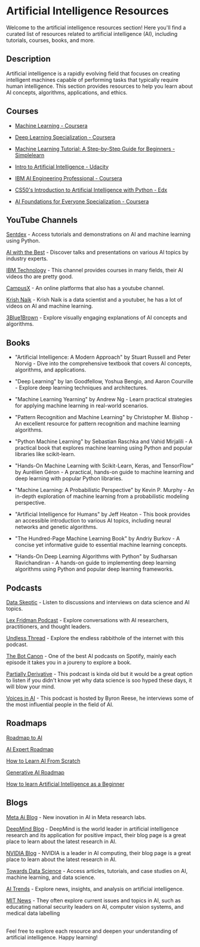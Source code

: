 # Artificial Intelligence Resources

Welcome to the artificial intelligence resources section! Here you'll find a curated list of resources related to artificial intelligence (AI), including tutorials, courses, books, and more.

## Description

Artificial intelligence is a rapidly evolving field that focuses on creating intelligent machines capable of performing tasks that typically require human intelligence. This section provides resources to help you learn about AI concepts, algorithms, applications, and ethics.

## Courses

- [Machine Learning - Coursera](https://www.coursera.org/learn/machine-learning)

- [Deep Learning Specialization - Coursera](https://www.coursera.org/specializations/deep-learning)

- [Machine Learning Tutorial: A Step-by-Step Guide for Beginners - Simplelearn](https://www.simplilearn.com/tutorials/machine-learning-tutorial)

- [Intro to Artificial Intelligence - Udacity](https://www.udacity.com/course/intro-to-artificial-intelligence--cs271?utm_medium=referral&utm_campaign=api&irclickid=2nqVPS1PkxyPWAO1d2wnI1exUkFRFcSmx2Yq2w0&irgwc=1&utm_source=affiliate&utm_medium=&aff=259799&utm_term=&utm_campaign=_gtc_direct_&utm_content=&adid=788805)

- [IBM AI Engineering Professional - Coursera](https://www.coursera.org/professional-certificates/ai-engineer)

- [CS50's Introduction to Artificial Intelligence with Python - Edx](https://www.edx.org/course/cs50s-introduction-to-artificial-intelligence-with-python?index=product&queryID=43d582a7d7011fc1c4ffc26717e8f98c&position=3&linked_from=autocomplete&c=autocomplete)

- [AI Foundations for Everyone Specialization - Coursera](https://www.coursera.org/specializations/ai-foundations-for-everyone)

## YouTube Channels

[Sentdex](https://www.youtube.com/c/sentdex) - Access tutorials and demonstrations on AI and machine learning using Python.

[AI with the Best](https://www.youtube.com/c/AIwiththeBest) - Discover talks and presentations on various AI topics by industry experts.

[IBM Technology](https://www.youtube.com/@IBMTechnology/featured) - This channel provides courses in many fields, their AI videos tho are pretty good.

[CampusX](https://www.youtube.com/@campusx-official/featured) - An online platforms that also has a youtube channel.

[Krish Naik](https://www.youtube.com/@krishnaik06) - Krish Naik is a data scientist and a youtuber, he has a lot of videos on AI and machine learning.

[3Blue1Brown](https://www.youtube.com/c/3blue1brown) - Explore visually engaging explanations of AI concepts and algorithms.

## Books

- "Artificial Intelligence: A Modern Approach" by Stuart Russell and Peter Norvig - Dive into the comprehensive textbook that covers AI concepts, algorithms, and applications.

- "Deep Learning" by Ian Goodfellow, Yoshua Bengio, and Aaron Courville - Explore deep learning techniques and architectures.

- "Machine Learning Yearning" by Andrew Ng - Learn practical strategies for applying machine learning in real-world scenarios.

- "Pattern Recognition and Machine Learning" by Christopher M. Bishop - An excellent resource for pattern recognition and machine learning algorithms.

- "Python Machine Learning" by Sebastian Raschka and Vahid Mirjalili - A practical book that explores machine learning using Python and popular libraries like scikit-learn.

- "Hands-On Machine Learning with Scikit-Learn, Keras, and TensorFlow" by Aurélien Géron - A practical, hands-on guide to machine learning and deep learning with popular Python libraries.

- "Machine Learning: A Probabilistic Perspective" by Kevin P. Murphy - An in-depth exploration of machine learning from a probabilistic modeling perspective.

- "Artificial Intelligence for Humans" by Jeff Heaton - This book provides an accessible introduction to various AI topics, including neural networks and genetic algorithms.

- "The Hundred-Page Machine Learning Book" by Andriy Burkov - A concise yet informative guide to essential machine learning concepts.

- "Hands-On Deep Learning Algorithms with Python" by Sudharsan Ravichandiran - A hands-on guide to implementing deep learning algorithms using Python and popular deep learning frameworks.

## Podcasts

[Data Skeptic](https://dataskeptic.com/) - Listen to discussions and interviews on data science and AI topics.

[Lex Fridman Podcast](https://lexfridman.com/ai/) - Explore conversations with AI researchers, practitioners, and thought leaders.

[Undless Thread](https://www.wbur.org/podcasts/endlessthread) - Explore the endless rabbithole of the internet with this podcast.

[The Bot Canon](https://podcasters.spotify.com/pod/show/thebotcanon) - One of the best AI podcasts on Spotify, mainly each episode it takes you in a joureny to explore a book.

[Partially Derivative](http://partiallyderivative.com/) - This podcast is kinda old but it would be a great option to listen if you didn't know yet why data science is soo hyped these days, it will blow your mind.

[Voices in AI](https://blog.paperspace.com11-best-ai-and-machine-learning-podcasts/) - This podcast is hosted by Byron Reese, he interviews some of the most influential people in the field of AI.

## Roadmaps

[Roadmap to AI](https://github.com/AMAI-GmbH/AI-Expert-Roadmap)

[AI Expert Roadmap](https://i.am.ai/roadmap/#note)  

[How to Learn AI From Scratch](https://www.datacamp.com/blog/how-to-learn-ai)

[Generative AI Roadmap](https://www.youtube.com/watch?v=dlKp1i1zzj0)

[How to learn Artificial Intelligence as a Beginner](https://hackr.io/blog/how-to-learning-artificial-intelligence)

## Blogs

[Meta Ai Blog](https://ai.meta.com/blog/) - New inovation in AI in Meta research labs.

[DeepMind Blog](https://deepmind.com/blog) - DeepMind is the world leader in artificial intelligence research and its application for positive impact, their blog page is a great place to learn about the latest research in AI.

[NVIDIA Blog](https://blogs.nvidia.com/blog/category/deep-learning/) - NVIDIA is a leader in AI computing, their blog page is a great place to learn about the latest research in AI.

[Towards Data Science](https://towardsdatascience.com/) - Access articles, tutorials, and case studies on AI, machine learning, and data science.

[AI Trends](https://aitrends.com/) - Explore news, insights, and analysis on artificial intelligence.

[MIT News](https://news.mit.edu/topic/artificial-intelligence2) - They often explore current issues and topics in AI, such as educating national security leaders on AI, computer vision systems, and medical data labelling

</br>
Feel free to explore each resource and deepen your understanding of artificial intelligence. Happy learning!
